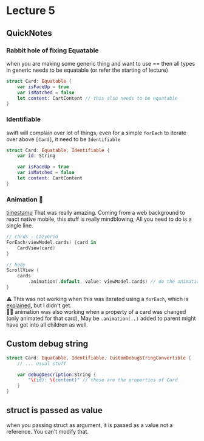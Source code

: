 # Lecture 5

## QuickNotes
### Rabbit hole of fixing Equatable
when you are making some generic thing and want to use == then all types in generic needs to be equatable (or refer the starting of lecture)
```swift
struct Card: Equatable {
    var isFaceUp = true
    var isMatched = false
    let content: CartContent // this also needs to be equatable
}
```

### Identifiable
swift will complain over lot of things, even for a simple `forEach` to iterate over above `[Card]`, it need to be `Identifiable`
```swift
struct Card: Equatable, Identifiable {
    var id: String

    var isFaceUp = true
    var isMatched = false
    let content: CartContent
}
```

### Animation 🤯
[timestamp](https://youtu.be/F1x-H8kEwo8?t=1240)
That was really amazing. Coming from a web background to react native mobile, this stuff is really mindblowing, All you need to do is a single line.

```swift
// cards - LazyGrid
ForEach(viewModel.cards) {card in 
    CardView(card)
}

// body
ScrollView {
    cards
        .animation(.default, value: viewModel.cards) // do the animation when value changes
}
```
⚠️ This was not working when this was iterated using a `forEach`, which is [explained](https://youtu.be/F1x-H8kEwo8?t=432), but I didn't get.  
🤔💭 animation was also working when a property of a card was changed (only animated for that card), May be `.animation(..)` added to parent might have got into all children as well.

## Custom debug string

```swift
struct Card: Equatable, Identifiable, CustomDebugStringConvertible {
    // ... usual stuff

    var debugDescription:String {
        "\(id): \(content)" // these are the properties of Card
    }
}
```

## struct is passed as value
when you passing struct as argument, it is passed as a value not a reference. You can't modify that.